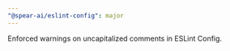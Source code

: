```yaml
---
"@spear-ai/eslint-config": major
---
```


Enforced warnings on uncapitalized comments in ESLint Config.
